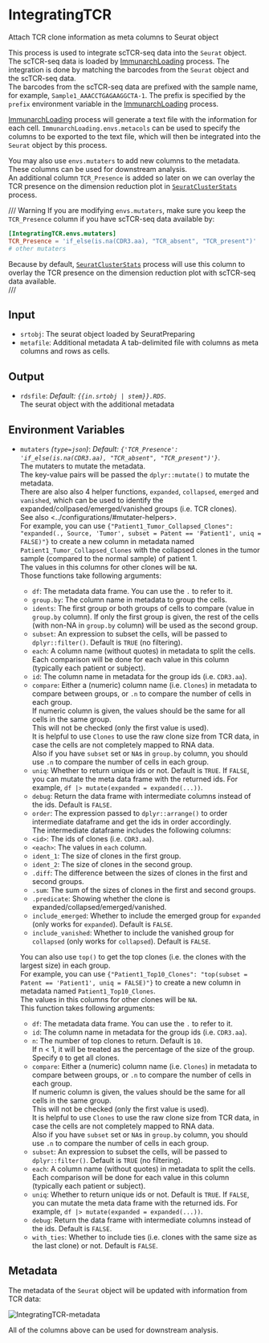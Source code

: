 # IntegratingTCR

Attach TCR clone information as meta columns to Seurat object

This process is used to integrate scTCR-seq data into the `Seurat` object.<br />
The scTCR-seq data is loaded by [ImmunarchLoading](./ImmunarchLoading.md)
process. The integration is done by matching the barcodes from the `Seurat`
object and the scTCR-seq data.<br />
The barcodes from the scTCR-seq data are prefixed with the sample name,
for example, `Sample1_AAACCTGAGAAGGCTA-1`. The prefix is specified by the
`prefix` environment variable in the [ImmunarchLoading](./ImmunarchLoading.md)
process.<br />

[ImmunarchLoading](./ImmunarchLoading.md) process will generate a text file
with the information for each cell. `ImmunarchLoading.envs.metacols` can be
used to specify the columns to be exported to the text file, which will then be
integrated into the `Seurat` object by this process.<br />

You may also use `envs.mutaters` to add new columns to the metadata.<br />
These columns can be used for downstream analysis.<br />
An additional column `TCR_Presence` is added so later on we can overlay the
TCR presence on the dimension reduction plot in
[`SeuratClusterStats`](./SeuratClusterStats.md) process.<br />

/// Warning
If you are modifying `envs.mutaters`, make sure you keep the `TCR_Presence`
column if you have scTCR-seq data available by:<br />

```toml
[IntegratingTCR.envs.mutaters]
TCR_Presence = 'if_else(is.na(CDR3.aa), "TCR_absent", "TCR_present")'
# other mutaters
```

Because by default, [`SeuratClusterStats`](./SeuratClusterStats.md)
process will use this column to overlay the TCR presence on the dimension
reduction plot with scTCR-seq data available.<br />
///


## Input

- `srtobj`:
    The seurat object loaded by SeuratPreparing
- `metafile`:
    Additional metadata
    A tab-delimited file with columns as meta columns and rows as
    cells.<br />

## Output

- `rdsfile`: *Default: `{{in.srtobj | stem}}.RDS`*. <br />
    The seurat object with the additional metadata

## Environment Variables

- `mutaters` *(`type=json`)*: *Default: `{'TCR_Presence': 'if_else(is.na(CDR3.aa), "TCR_absent", "TCR_present")'}`*. <br />
    The mutaters to mutate the metadata.<br />
    The key-value pairs will be passed the `dplyr::mutate()` to mutate the metadata.<br />
    There are also also 4 helper functions, `expanded`, `collapsed`, `emerged` and `vanished`,
    which can be used to identify the expanded/collpased/emerged/vanished groups (i.e. TCR clones).<br />
    See also <../configurations/#mutater-helpers>.<br />
    For example, you can use
    `{"Patient1_Tumor_Collapsed_Clones": "expanded(., Source, 'Tumor', subset = Patent == 'Patient1', uniq = FALSE)"}`
    to create a new column in metadata named `Patient1_Tumor_Collapsed_Clones`
    with the collapsed clones in the tumor sample (compared to the normal sample) of patient 1.<br />
    The values in this columns for other clones will be `NA`.<br />
    Those functions take following arguments:<br />
    * `df`: The metadata data frame. You can use the `.` to refer to it.<br />
    * `group.by`: The column name in metadata to group the cells.<br />
    * `idents`: The first group or both groups of cells to compare (value in `group.by` column). If only the first group is given, the rest of the cells (with non-NA in `group.by` column) will be used as the second group.<br />
    * `subset`: An expression to subset the cells, will be passed to `dplyr::filter()`. Default is `TRUE` (no filtering).<br />
    * `each`: A column name (without quotes) in metadata to split the cells.<br />
    Each comparison will be done for each value in this column (typically each patient or subject).<br />
    * `id`: The column name in metadata for the group ids (i.e. `CDR3.aa`).<br />
    * `compare`: Either a (numeric) column name (i.e. `Clones`) in metadata to compare between groups, or `.n` to compare the number of cells in each group.<br />
    If numeric column is given, the values should be the same for all cells in the same group.<br />
    This will not be checked (only the first value is used).<br />
    It is helpful to use `Clones` to use the raw clone size from TCR data, in case the cells are not completely mapped to RNA data.<br />
    Also if you have `subset` set or `NA`s in `group.by` column, you should use `.n` to compare the number of cells in each group.<br />
    * `uniq`: Whether to return unique ids or not. Default is `TRUE`. If `FALSE`, you can mutate the meta data frame with the returned ids. For example, `df |> mutate(expanded = expanded(...))`.<br />
    * `debug`: Return the data frame with intermediate columns instead of the ids. Default is `FALSE`.<br />
    * `order`: The expression passed to `dplyr::arrange()` to order intermediate dataframe and get the ids in order accordingly.<br />
    The intermediate dataframe includes the following columns:<br />
    * `<id>`: The ids of clones (i.e. `CDR3.aa`).<br />
    * `<each>`: The values in `each` column.<br />
    * `ident_1`: The size of clones in the first group.<br />
    * `ident_2`: The size of clones in the second group.<br />
    * `.diff`: The difference between the sizes of clones in the first and second groups.<br />
    * `.sum`: The sum of the sizes of clones in the first and second groups.<br />
    * `.predicate`: Showing whether the clone is expanded/collapsed/emerged/vanished.<br />
    * `include_emerged`: Whether to include the emerged group for `expanded` (only works for `expanded`). Default is `FALSE`.<br />
    * `include_vanished`: Whether to include the vanished group for `collapsed` (only works for `collapsed`). Default is `FALSE`.<br />

    You can also use `top()` to get the top clones (i.e. the clones with the largest size) in each group.<br />
    For example, you can use
    `{"Patient1_Top10_Clones": "top(subset = Patent == 'Patient1', uniq = FALSE)"}`
    to create a new column in metadata named `Patient1_Top10_Clones`.<br />
    The values in this columns for other clones will be `NA`.<br />
    This function takes following arguments:<br />
    * `df`: The metadata data frame. You can use the `.` to refer to it.<br />
    * `id`: The column name in metadata for the group ids (i.e. `CDR3.aa`).<br />
    * `n`: The number of top clones to return. Default is `10`.<br />
    If n < 1, it will be treated as the percentage of the size of the group.<br />
    Specify `0` to get all clones.<br />
    * `compare`: Either a (numeric) column name (i.e. `Clones`) in metadata to compare between groups, or `.n` to compare the number of cells in each group.<br />
    If numeric column is given, the values should be the same for all cells in the same group.<br />
    This will not be checked (only the first value is used).<br />
    It is helpful to use `Clones` to use the raw clone size from TCR data, in case the cells are not completely mapped to RNA data.<br />
    Also if you have `subset` set or `NA`s in `group.by` column, you should use `.n` to compare the number of cells in each group.<br />
    * `subset`: An expression to subset the cells, will be passed to `dplyr::filter()`. Default is `TRUE` (no filtering).<br />
    * `each`: A column name (without quotes) in metadata to split the cells.<br />
    Each comparison will be done for each value in this column (typically each patient or subject).<br />
    * `uniq`: Whether to return unique ids or not. Default is `TRUE`. If `FALSE`, you can mutate the meta data frame with the returned ids. For example, `df |> mutate(expanded = expanded(...))`.<br />
    * `debug`: Return the data frame with intermediate columns instead of the ids. Default is `FALSE`.<br />
    * `with_ties`: Whether to include ties (i.e. clones with the same size as the last clone) or not. Default is `FALSE`.<br />

## Metadata

The metadata of the `Seurat` object will be updated with information from
TCR data:<br />

![IntegratingTCR-metadata](../..//processes/images/IntegratingTCR-metadata.png)

All of the columns above can be used for downstream analysis.<br />

